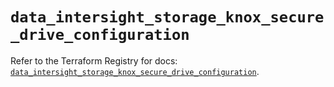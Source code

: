 # `data_intersight_storage_knox_secure_drive_configuration`

Refer to the Terraform Registry for docs: [`data_intersight_storage_knox_secure_drive_configuration`](https://registry.terraform.io/providers/ciscodevnet/intersight/1.0.71/docs/data-sources/storage_knox_secure_drive_configuration).
